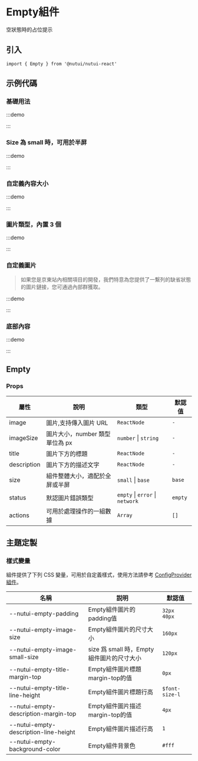 # Empty組件

空狀態時的占位提示

## 引入

```tsx
import { Empty } from '@nutui/nutui-react'
```

## 示例代碼

### 基礎用法

:::demo

<CodeBlock src='h5/demo1.tsx'></CodeBlock>

:::

### Size 為 small 時，可用於半屏

:::demo

<CodeBlock src='h5/demo2.tsx'></CodeBlock>

:::

### 自定義內容大小

:::demo

<CodeBlock src='h5/demo3.tsx'></CodeBlock>

:::

### 圖片類型，內置 3 個

:::demo

<CodeBlock src='h5/demo4.tsx'></CodeBlock>

:::

### 自定義圖片

> 如果您是京東站內相關項目的開發，我們特意為您提供了一繫列的缺省狀態的圖片鏈接，您可通過內部群獲取。

:::demo

<CodeBlock src='h5/demo5.tsx'></CodeBlock>

:::

### 底部內容

:::demo

<CodeBlock src='h5/demo6.tsx'></CodeBlock>

:::

## Empty

### Props

| 屬性 | 說明 | 類型 | 默認值 |
| --- | --- | --- | --- |
| image | 圖片,支持傳入圖片 URL | `ReactNode` | `-` |
| imageSize | 圖片大小，number 類型單位為 px | `number` \| `string` | `-` |
| title | 圖片下方的標題 | `ReactNode` | `-` |
| description | 圖片下方的描述文字 | `ReactNode` | `-` |
| size | 組件整體大小，適配於全屏或半屏 | `small` \| `base` | `base` |
| status | 默認圖片錯誤類型 | `empty` \| `error` \| `network` | `empty` |
| actions | 可用於處理操作的一組數據 | `Array` | `[]` |

## 主題定製

### 樣式變量

組件提供了下列 CSS 變量，可用於自定義樣式，使用方法請參考 [ConfigProvider 組件](#/zh-CN/component/configprovider)。

| 名稱 | 説明 | 默認值 |
| --- | --- | --- |
| \--nutui-empty-padding | Empty組件圖片的padding值 | `32px 40px` |
| \--nutui-empty-image-size | Empty組件圖片的尺寸大小 | `160px` |
| \--nutui-empty-image-small-size | size 爲 small 時，Empty組件圖片的尺寸大小 | `120px` |
| \--nutui-empty-title-margin-top | Empty組件圖片標題margin-top的值 | `0px` |
| \--nutui-empty-title-line-height | Empty組件圖片標題行高 | `$font-size-l` |
| \--nutui-empty-description-margin-top | Empty組件圖片描述margin-top的值 | `4px` |
| \--nutui-empty-description-line-height | Empty組件圖片描述行高 | `1` |
| \--nutui-empty-background-color | Empty組件背景色 | `#fff` |
